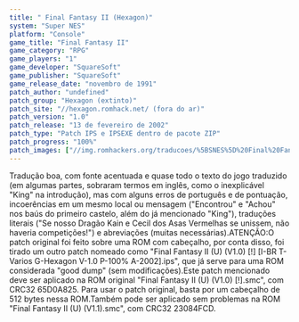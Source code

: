 ```yaml
---
title: " Final Fantasy II (Hexagon)"
system: "Super NES"
platform: "Console"
game_title: "Final Fantasy II"
game_category: "RPG"
game_players: "1"
game_developer: "SquareSoft"
game_publisher: "SquareSoft"
game_release_date: "novembro de 1991"
patch_author: "undefined"
patch_group: "Hexagon (extinto)"
patch_site: "//hexagon.romhack.net/ (fora do ar)"
patch_version: "1.0"
patch_release: "13 de fevereiro de 2002"
patch_type: "Patch IPS e IPSEXE dentro de pacote ZIP"
patch_progress: "100%"
patch_images: ["//img.romhackers.org/traducoes/%5BSNES%5D%20Final%20Fantasy%20II%20-%20Hexagon%20-%201.png","//img.romhackers.org/traducoes/%5BSNES%5D%20Final%20Fantasy%20II%20-%20Hexagon%20-%202.png","//img.romhackers.org/traducoes/%5BSNES%5D%20Final%20Fantasy%20II%20-%20Hexagon%20-%203.png"]
---
```

Tradução boa, com fonte acentuada e quase todo o texto do jogo traduzido (em algumas partes, sobraram termos em inglês, como o inexplicável "King" na introdução), mas com alguns erros de português e de pontuação, incoerências em um mesmo local ou mensagem ("Encontrou" e "Achou" nos baús do primeiro castelo, além do já mencionado "King"), traduções literais ("Se nosso Dragão Kain e Cecil dos Asas Vermelhas se unissem, não haveria competições!") e abreviações (muitas necessárias).ATENÇÃO:O patch original foi feito sobre uma ROM com cabeçalho, por conta disso, foi tirado um outro patch nomeado como "Final Fantasy II (U) (V1.0) [!] [I-BR T-Varios G-Hexagon V-1.0 P-100% A-2002].ips", que já serve para uma ROM considerada "good dump" (sem modificações).Este patch mencionado deve ser aplicado na ROM original "Final Fantasy II (U) (V1.0) [!].smc", com CRC32 65D0A825. Para usar o patch original, basta por um cabeçalho de 512 bytes nessa ROM.Também pode ser aplicado sem problemas na ROM "Final Fantasy II (U) (V1.1).smc", com CRC32 23084FCD.